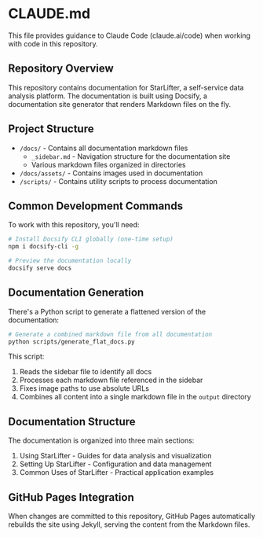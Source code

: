 # CLAUDE.md

This file provides guidance to Claude Code (claude.ai/code) when working with code in this repository.

## Repository Overview

This repository contains documentation for StarLifter, a self-service data analysis platform. The documentation is built using Docsify, a documentation site generator that renders Markdown files on the fly.

## Project Structure

- `/docs/` - Contains all documentation markdown files
  - `_sidebar.md` - Navigation structure for the documentation site
  - Various markdown files organized in directories
- `/docs/assets/` - Contains images used in documentation
- `/scripts/` - Contains utility scripts to process documentation

## Common Development Commands

To work with this repository, you'll need:

```bash
# Install Docsify CLI globally (one-time setup)
npm i docsify-cli -g

# Preview the documentation locally
docsify serve docs
```

## Documentation Generation

There's a Python script to generate a flattened version of the documentation:

```bash
# Generate a combined markdown file from all documentation
python scripts/generate_flat_docs.py
```

This script:
1. Reads the sidebar file to identify all docs
2. Processes each markdown file referenced in the sidebar
3. Fixes image paths to use absolute URLs
4. Combines all content into a single markdown file in the `output` directory

## Documentation Structure

The documentation is organized into three main sections:
1. Using StarLifter - Guides for data analysis and visualization
2. Setting Up StarLifter - Configuration and data management
3. Common Uses of StarLifter - Practical application examples

## GitHub Pages Integration

When changes are committed to this repository, GitHub Pages automatically rebuilds the site using Jekyll, serving the content from the Markdown files.